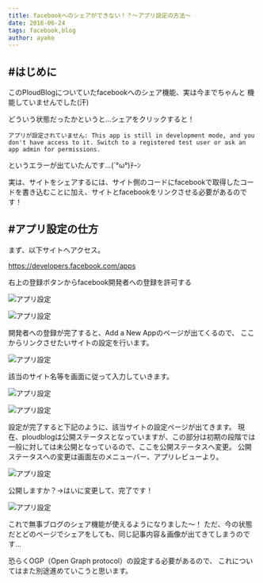 ```yaml
---
title: facebookへのシェアができない！？〜アプリ設定の方法〜
date: 2016-06-24
tags: facebook,blog
author: ayako
---
```


#はじめに
---

このPloudBlogについていたfacebookへのシェア機能、実は今までちゃんと
機能していませんでした(汗)

どういう状態だったかというと...シェアをクリックすると！

```
アプリが設定されていません: This app is still in development mode, and you don't have access to it. Switch to a registered test user or ask an app admin for permissions.
```

というエラーが出ていたんです...(´°ω°)ﾁｰﾝ

実は、サイトをシェアするには、サイト側のコードにfacebookで取得したコードを書き込むことに加え、サイトとfacebookをリンクさせる必要があるのです！


#アプリ設定の仕方
---
まず、以下サイトへアクセス。

https://developers.facebook.com/apps

右上の登録ボタンからfacebook開発者への登録を許可する

![アプリ設定](./2016/0624_facebookSARE/appConfiguration_02.png)

![アプリ設定](./2016/0624_facebookSARE/appConfiguration_03.png)

開発者への登録が完了すると、Add a New Appのページが出てくるので、
ここからリンクさせたいサイトの設定を行います。

![アプリ設定](./2016/0624_facebookSARE/appConfiguration_04.png)

該当のサイト名等を画面に従って入力していきます。

![アプリ設定](./2016/0624_facebookSARE/appConfiguration_05.png)


![アプリ設定](./2016/0624_facebookSARE/appConfiguration_06.png)

設定が完了すると下記のように、該当サイトの設定ページが出てきます。
現在、ploudblogは公開ステータスとなっていますが、この部分は初期の段階では
一般に対しては未公開となっているので、ここを公開ステータスへ変更。
公開ステータスへの変更は画面左のメニューバー、アプリレビューより。

![アプリ設定](./2016/0624_facebookSARE/appConfiguration_07.png)

公開しますか？→はいに変更して、完了です！

![アプリ設定](./2016/0624_facebookSARE/appConfiguration_08.png)

これで無事ブログのシェア機能が使えるようになりました〜！
ただ、今の状態だとどのページでシェアをしても、同じ記事内容＆画像が出てきてしまうのです...

恐らくOGP（Open Graph protocol）の設定する必要があるので、
これについてはまた別途進めていこうと思います。
